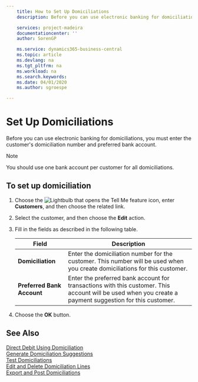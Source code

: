 ```yaml
---
    title: How to Set Up Domiciliations
    description: Before you can use electronic banking for domiciliations, you must enter the customer's domiciliation number and preferred bank account.

    services: project-madeira 
    documentationcenter: ''
    author: SorenGP

    ms.service: dynamics365-business-central
    ms.topic: article
    ms.devlang: na
    ms.tgt_pltfrm: na
    ms.workload: na
    ms.search.keywords:
    ms.date: 04/01/2020
    ms.author: sgroespe

---
```

# Set Up Domiciliations
Before you can use electronic banking for domiciliations, you must enter the customer's domiciliation number and preferred bank account.  

> [!NOTE]  
>  You should use one bank account per customer for all domiciliations.  

## To set up domiciliation  

1.  Choose the ![Lightbulb that opens the Tell Me feature](../../media/ui-search/search_small.png "Tell me what you want to do") icon, enter **Customers**, and then choose the related link.  
2.  Select the customer, and then choose the **Edit** action.  
3.  Fill in the fields as described in the following table.  

    |Field|Description|  
    |---------------------------------|---------------------------------------|  
    |**Domiciliation**|Enter the domiciliation number for the customer. This number will be used when you create domiciliations for this customer.|  
    |**Preferred Bank Account**|Enter the preferred bank account for transactions with this customer. This account will be used when you create a payment suggestion for this customer.|  

4.  Choose the **OK** button.  

## See Also  
 [Direct Debit Using Domiciliation](direct-debit-using-domiciliation.md)   
 [Generate Domiciliation Suggestions](how-to-generate-domiciliation-suggestions.md)   
 [Test Domiciliations](how-to-test-domiciliations.md)   
 [Edit and Delete Domiciliation Lines](how-to-edit-and-delete-domiciliation-lines.md)   
 [Export and Post Domiciliations](how-to-export-and-post-domiciliations.md)
